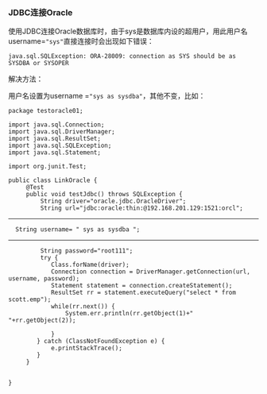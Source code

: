 ### JDBC连接Oracle

使用JDBC连接Oracle数据库时，由于sys是数据库内设的超用户，用此用户名 username=` "sys" `直接连接时会出现如下错误：

`java.sql.SQLException: ORA-28009: connection as SYS should be as SYSDBA or SYSOPER`

解决方法：

用户名设置为username =` "sys as sysdba" `，其他不变，比如：



```
package testoracle01;

import java.sql.Connection;
import java.sql.DriverManager;
import java.sql.ResultSet;
import java.sql.SQLException;
import java.sql.Statement;

import org.junit.Test;

public class LinkOracle {
     @Test
     public void testJdbc() throws SQLException {
    	 String driver="oracle.jdbc.OracleDriver";
    	 String url="jdbc:oracle:thin:@192.168.201.129:1521:orcl";
```       
------------------------------------      
      String username= " sys as sysdba ";  
------------------------------------     
       
```       
    	 String password="root111";
    	 try {
			Class.forName(driver);
			Connection connection = DriverManager.getConnection(url, username, password);
			Statement statement = connection.createStatement();
			ResultSet rr = statement.executeQuery("select * from scott.emp");
			while(rr.next()) {
				System.err.println(rr.getObject(1)+" "+rr.getObject(2));
				
			}
		} catch (ClassNotFoundException e) {
			e.printStackTrace();
		}
     }
	
	
}


```
